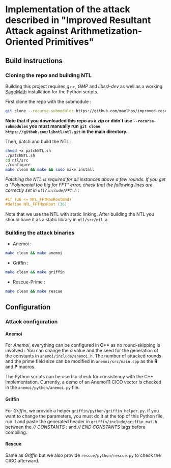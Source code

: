 
# Implementation of the attack described in "Improved Resultant Attack against Arithmetization-Oriented Primitives"

## Build instructions

### Cloning the repo and building NTL

Building this project requires *g++*, *GMP* and *libssl-dev* as well as a working [SageMath](https://github.com/sagemath/sage) installation for the Python scripts.

First clone the repo with the submodule :

```bash
git clone --recurse-submodules https://github.com/maelhos/improved-resultant-attack.git
```

**Note that if you downloaded this repo as a zip or didn't use `--recurse-submodules` you must manually run `git clone https://github.com/libntl/ntl.git` in the main directory.**

Then, patch and build the NTL :

```bash
chmod +x patchNTL.sh
./patchNTL.sh
cd ntl/src
./configure
make clean && make && sudo make install
```

*Patching the NTL is required for all instances above a few rounds. If you get a "Polynomial too big for FFT" error, check that the following lines are correctly set in `ntl/include/FFT.h` :*

```c++
#if (36 <= NTL_FFTMaxRootBnd)
#define NTL_FFTMaxRoot (36)
```

Note that we use the NTL with static linking.
After building the NTL you should have it as a static library in `ntl/src/ntl.a`

### Building the attack binaries

- Anemoi :

```bash
make clean && make anemoi
```

- Griffin :

```bash
make clean && make griffin
```

- Rescue-Prime :

```bash
make clean && make rescue
```

## Configuration

### Attack configuration

#### Anemoi

For *Anemoi*, everything can be configured in **C++** as no round-skipping is involved :
You can change the $\alpha$ value and the seed for the generation of the constants in `anemoi/include/anemoi.h`.
The number of attacked rounds and the prime field size can be modified in `anemoi/src/main.cpp` as the **R** and **P** macros.

The Python scripts can be used to check for consistency with the C++ implementation.
Currently, a demo of an Anemoi11 CICO vector is checked in the `anemoi/python/anemoi.py` file.

#### Griffin

For *Griffin*, we provide a helper `griffin/python/griffin_helper.py`. If you want to change the parameters, you must do it at the top of this Python file, run it and paste the generated header in `griffin/include/griffin_mat.h` between the *// CONSTANTS :* and *// END CONSTANTS* tags before compiling.

#### Rescue

Same as *Griffin* but we also provide `rescue/python/rescue.py` to check the CICO afterward.
